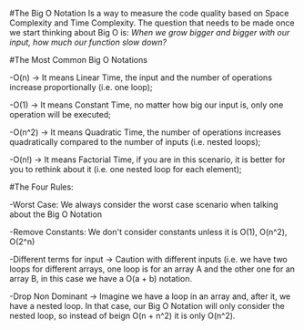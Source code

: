 #The Big O Notation
Is a way to measure the code quality based on Space Complexity and Time Complexity.
The question that needs to be made once we start thinking about Big O is:
<em>When we grow bigger and bigger with our input, how much our function slow down?</em>



#The Most Common Big O Notations

-O(n) -> It means Linear Time, the input and the number of operations increase proportionally (i.e. one loop);

-O(1) -> It means Constant Time, no matter how big our input is, only one operation will be executed;

-O(n^2) -> It means Quadratic Time, the number of operations increases quadratically compared to the number of inputs (i.e. nested loops);

-O(n!) -> It means Factorial Time, if you are in this scenario, it is better for you to rethink about it (i.e. one nested loop for each element);

#The Four Rules:

-Worst Case: We always consider the worst case scenario when talking about the Big O Notation

-Remove Constants: We don't consider constants unless it is O(1), O(n^2), O(2^n)

-Different terms for input -> Caution with different inputs (i.e. we have two loops for different arrays, one loop is for an array A and the other one for an array B, in this case we have a O(a + b) notation.

-Drop Non Dominant -> Imagine we have a loop in an array and, after it, we have a nested loop. In that case, our Big O Notation will only consider the nested loop, so instead of beign O(n + n^2) it is only O(n^2).
